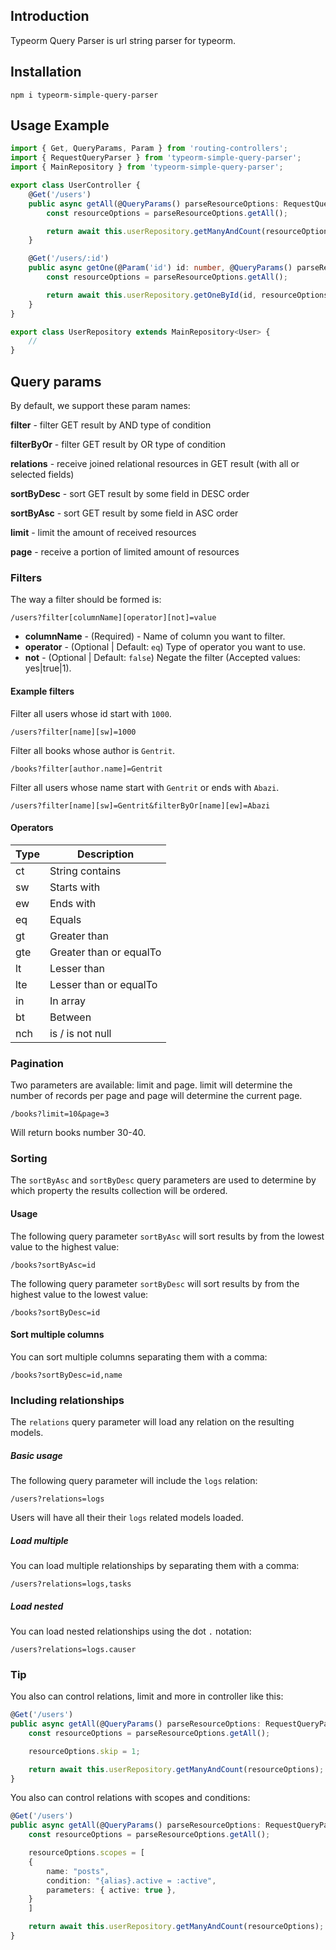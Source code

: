 ## Introduction

Typeorm Query Parser is url string parser for typeorm.

## Installation

```console
npm i typeorm-simple-query-parser
```

## Usage Example

```typescript
import { Get, QueryParams, Param } from 'routing-controllers';
import { RequestQueryParser } from 'typeorm-simple-query-parser';
import { MainRepository } from 'typeorm-simple-query-parser';

export class UserController {
    @Get('/users')
    public async getAll(@QueryParams() parseResourceOptions: RequestQueryParser) {
        const resourceOptions = parseResourceOptions.getAll();

        return await this.userRepository.getManyAndCount(resourceOptions);
    }

    @Get('/users/:id')
    public async getOne(@Param('id') id: number, @QueryParams() parseResourceOptions: RequestQueryParser) {
        const resourceOptions = parseResourceOptions.getAll();

        return await this.userRepository.getOneById(id, resourceOptions);
    }
}

export class UserRepository extends MainRepository<User> {
    //
}
```

## Query params

By default, we support these param names:

**filter** - filter GET result by AND type of condition

**filterByOr** - filter GET result by OR type of condition

**relations** - receive joined relational resources in GET result (with all or selected fields)

**sortByDesc** - sort GET result by some field in DESC order

**sortByAsc** - sort GET result by some field in ASC order

**limit** - limit the amount of received resources

**page** - receive a portion of limited amount of resources


### Filters

The way a filter should be formed is:

```console
/users?filter[columnName][operator][not]=value
```

* **columnName** -  (Required) - Name of column you want to filter.
* **operator** - (Optional | Default: `eq`) Type of operator you want to use.
* **not** - (Optional | Default: `false`) Negate the filter (Accepted values: yes|true|1).

#### Example filters

Filter all users whose id start with `1000`.

```console
/users?filter[name][sw]=1000
```

Filter all books whose author is `Gentrit`.

```console
/books?filter[author.name]=Gentrit
```

Filter all users whose name start with `Gentrit` or ends with `Abazi`.

```console
/users?filter[name][sw]=Gentrit&filterByOr[name][ew]=Abazi
```

#### Operators

Type | Description
---- | -----------
ct | String contains
sw | Starts with
ew | Ends with
eq | Equals
gt | Greater than
gte| Greater than or equalTo
lt | Lesser than
lte | Lesser than or equalTo
in | In array
bt | Between
nch | is / is not null

### Pagination

Two parameters are available: limit and page. limit will determine the number of records per page and page will determine the current page.

```console
/books?limit=10&page=3
```

Will return books number 30-40.

### Sorting

The `sortByAsc` and `sortByDesc` query parameters are used to determine by which property the results collection will be ordered. 

#### Usage

The following query parameter `sortByAsc` will sort results by  from the lowest value to the highest value:

```console
/books?sortByAsc=id
```

The following query parameter `sortByDesc` will sort results by  from the highest value to the lowest value:

```console
/books?sortByDesc=id
```

#### Sort multiple columns

You can sort multiple columns separating them with a comma:

```console
/books?sortByDesc=id,name
```

### Including relationships

The `relations` query parameter will load any relation on the resulting models.

##### Basic usage

The following query parameter will include the `logs` relation:

```url
/users?relations=logs
```

Users will have all their their `logs` related models loaded.

##### Load multiple

You can load multiple relationships by separating them with a comma:

```url
/users?relations=logs,tasks
```

##### Load nested

You can load nested relationships using the dot `.` notation:

```url
/users?relations=logs.causer
```

### Tip

You also can control relations, limit and more in controller like this:

```ts
@Get('/users')
public async getAll(@QueryParams() parseResourceOptions: RequestQueryParser) {
    const resourceOptions = parseResourceOptions.getAll();

    resourceOptions.skip = 1;

    return await this.userRepository.getManyAndCount(resourceOptions);
}
```

You also can control relations with scopes and conditions:

```ts
@Get('/users')
public async getAll(@QueryParams() parseResourceOptions: RequestQueryParser) {
    const resourceOptions = parseResourceOptions.getAll();

    resourceOptions.scopes = [
	{
	    name: "posts",
	    condition: "{alias}.active = :active",
	    parameters: { active: true },
	}
    ]

    return await this.userRepository.getManyAndCount(resourceOptions);
}
```

